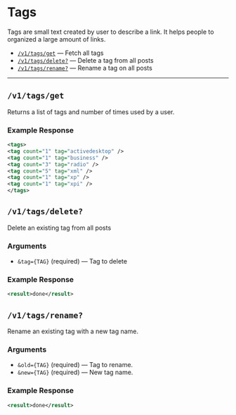 # Tags

Tags are small text created by user to describe a link. It helps people to organized a large amount of links.

* [`/v1/tags/get`](#v1tagsget) — Fetch all tags
* [`/v1/tags/delete?`](#v1tagsdelete) — Delete a tag from all posts
* [`/v1/tags/rename?`](#v1tagsrename) — Rename a tag on all posts

---

## `/v1/tags/get`

Returns a list of tags and number of times used by a user.

### Example Response

```xml
<tags>
<tag count="1" tag="activedesktop" />
<tag count="1" tag="business" />
<tag count="3" tag="radio" />
<tag count="5" tag="xml" />
<tag count="1" tag="xp" />
<tag count="1" tag="xpi" />
</tags>
```

## `/v1/tags/delete?`

Delete an existing tag from all posts

### Arguments

- `&tag={TAG}` (required) — Tag to delete

### Example Response

```xml
<result>done</result>
```

## `/v1/tags/rename?`

Rename an existing tag with a new tag name.

### Arguments

- `&old={TAG}` (required) — Tag to rename.
- `&new={TAG}` (required) — New tag name.

### Example Response

```xml
<result>done</result>
```

